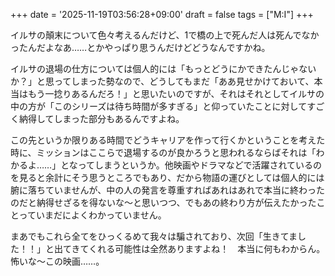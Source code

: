 +++
date = '2025-11-19T03:56:28+09:00'
draft = false
tags = ["M:I"]
+++

イルサの顛末について色々考えるんだけど、1で橋の上で死んだ人は死んでなかったんだよなあ……とかやっぱり思うんだけどどうなんですかね。   

イルサの退場の仕方については個人的には「もっとどうにかできたんじゃないか？」と思ってしまった勢なので、どうしてもまだ「ああ見せかけておいて、本当はもう一捻りあるんだろ！」と思いたいのですが、それはそれとしてイルサの中の方が「このシリーズは待ち時間が多すぎる」と仰っていたことに対してすごく納得してしまった部分もあるんですよね。   

この先というか限りある時間でどうキャリアを作って行くかということを考えた時に、ミッションはここらで退場するのが良かろうと思われるならばそれは「わかるよ……」となってしまうというか。他映画やドラマなどで活躍されているのを見ると余計にそう思うところでもあり、だから物語の運びとしては個人的には腑に落ちていませんが、中の人の発言を尊重すればあれはあれで本当に終わったのだと納得せざるを得ないな〜と思いつつ、でもあの終わり方が伝えたかったことっていまだによくわかっていません。   

まあでもこれら全てをひっくるめて我々は騙されており、次回「生きてました！！」と出てきてくれる可能性は全然ありますよね！　本当に何もわからん。怖いな〜この映画……。
